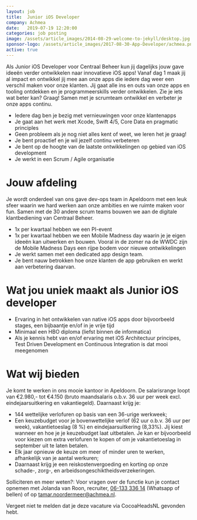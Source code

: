 ```yaml
---
layout: job
title:  Junior iOS Developer
company: Achmea
date:   2019-07-19 12:20:00
categories: job posting
image: /assets/article_images/2014-08-29-welcome-to-jekyll/desktop.jpg
sponsor-logo: /assets/article_images/2017-08-30-App-Developer/achmea.png
active: true
---
```


Als Junior iOS Developer voor Centraal Beheer kun jij dagelijks jouw gave ideeën verder ontwikkelen naar innovatieve iOS apps! Vanaf dag 1 maak jij al impact en ontwikkel jij mee aan onze apps die iedere dag weer een verschil maken voor onze klanten. Jij gaat alle ins en outs van onze apps en tooling ontdekken en je programmeerskills verder ontwikkelen. Zie je iets wat beter kan? Graag! Samen met je scrumteam ontwikkel en verbeter je onze apps continu. 

- Iedere dag ben je bezig met vernieuwingen voor onze klantenapps
- Je gaat aan het werk met Xcode, Swift 4/5, Core Data en pragmatic principles
- Geen probleem als je nog niet alles kent of weet, we leren het je graag!
- Je bent proactief en je wil jezelf continu verbeteren
- Je bent op de hoogte van de laatste ontwikkelingen op gebied van iOS development
- Je werkt in een Scrum / Agile organisatie

# Jouw afdeling

Je wordt onderdeel van ons gave dev-ops team in Apeldoorn met een leuk sfeer waarin we hard werken aan onze ambities en we ruimte maken voor fun. Samen met de 30 andere scrum teams bouwen we aan de digitale klantbediening van Centraal Beheer.  

- 1x per kwartaal hebben we een PI-event
- 1x per kwartaal hebben we een Mobile Madness day waarin je je eigen ideeën kan uitwerken en bouwen. Vooral in de zomer na de WWDC zijn de Mobile Madness Days een rijpe bodem voor nieuwe ontwikkelingen
- Je werkt samen met een dedicated app design team.
- Je bent nauw betrokken hoe onze klanten de app gebruiken en werkt aan verbetering daarvan.

# Wat jou uniek maakt als Junior iOS developer

- Ervaring in het ontwikkelen van native iOS apps door bijvoorbeeld stages, een bijbaantje en/of in je vrije tijd
- Minimaal een HBO diploma (liefst binnen de informatica)
- Als je kennis hebt van en/of ervaring met iOS Architectuur principes, Test Driven Development en Continuous Integration is dat mooi meegenomen

# Wat wij bieden
Je komt te werken in ons mooie kantoor in Apeldoorn. De salarisrange loopt van €2.980,- tot €4.150 (bruto maandsalaris o.b.v. 36 uur per week excl. eindejaarsuitkering en vakantiegeld). Daarnaast krijg je:

- 144 wettelijke verlofuren op basis van een 36-urige werkweek;
- Een keuzebudget voor je bovenwettelijke verlof (62 uur o.b.v. 36 uur per week), vakantietoeslag (8 %) en eindejaarsuitkering (8,33%). Jij kiest wanneer en hoe je je keuzebudget laat uitbetalen. Je kan er bijvoorbeeld voor kiezen om extra verlofuren te kopen of om je vakantietoeslag in september uit te laten betalen.
- Elk jaar opnieuw de keuze om meer of minder uren te werken, afhankelijk van je aantal werkuren;
- Daarnaast krijg je een reiskostenvergoeding en korting op onze schade-, zorg-, en arbeidsongeschiktheidsverzekeringen.

Solliciteren en meer weten?:
Voor vragen over de functie kun je contact opnemen met Jolanda van Roon, recruiter, [06-133 336 14](tel:+31613333614) (Whatsapp of bellen) of op [tamar.noordermeer@achmea.nl](mailto:tamar.noordermeer@achmea.nl).

Vergeet niet te melden dat je deze vacature via CocoaHeadsNL gevonden hebt.